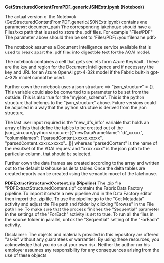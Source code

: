 **GetStructuredContentFromPDF_genericJSINExtr.ipynb (Notebook)**

The actual version of the Notebook (GetStructuredContentFromPDF_genericJSONExtr.ipynb) contains one parameter: document_path
The corresponding lakehouse should have a Files/xxx path that is used to store the .pdf files. For example "Files/PDF"
The parameter above should then be set to "Files/PDF/<yourfilename.pdf>

The notebook assumes a Document Intelligence service available that is used to break apart the .pdf files into digestible text for the AOAI model.

The notebook containes a cell that gets secrets form Azure KeyVault. These are the key and region for the Document Intelligence and if necessary
the key and URL for an Azure OpenAI gpt-4-32k model if the Fabric built-in gpt-4-32k model cannot be used. 

Further down the notebook uses a json structure ==> "json_structure" = {}. This variable could also be converted to a parameter to be set from the outside. 
This is also true for the "myjson_schema". This is the python structure that belongs to the "json_structure" above. Future versions could be adjusted in a way
that the python structure is derived from the json structure.

The last user input required is the "new_dfs_info" variable that holds an array of lists that define the tables to be created out of the json_strucure/python structure:
[{"newDataFrameName":"df_xxxxx", "columnNames": ["parsedContent.xxxxx.xxxxx", "parsedContent.xxxxx.xxxxx"...]}] whereas "parsedContent" is the name of the resultset of the 
AOAI request and "xxxx.xxxx" is the json path to the particular column, that should be selected.

Further down the data frames are created according to the array and written out to the default lakehouse as delta tables. 
Once the delta tables are created reports can be created using the semantic model of the lakehouse. 

**PDFExtractStructuredContent.zip (Pipeline)**
The .zip file "PDFExtractStructuredContent.zip" contains the Fabric Data Factory pipeline. To import it create a new pipeline and in the Data Factory editor then import the .zip file. 
To use the pipeline go to the "Get Metadata" activity and adjust the File path and folder by clicking "Browse" in the File path line. 
To make sure that the process finishes the "Sequential" parameter in the settings of the "ForEach" activity is set to true. To run all the files in the source folder in parallel, untick 
the "Sequential" setting of the "ForEach" activity. 

Disclaimer: The objects and materials provided in this repository are offered "as-is" without any guarantees or warranties. By using these resources, you acknowledge that you do so at your own risk. Neither the author nor his employer assumes any responsibility for any consequences arising from the use of these objects.
